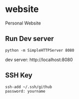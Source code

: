 # website
Personal Website

## Run Dev server
```
python -m SimpleHTTPServer 8080
```

dev server: http://localhost:8080

## SSH Key
```
ssh-add ~/.ssh/github
password: yourname
```

